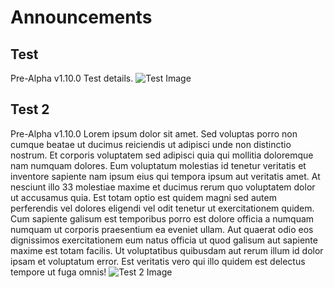 # Announcements

## Test
Pre-Alpha v1.10.0
Test details. 
![Test Image](https://yt3.googleusercontent.com/BzzAH6WLX4lV7Rq5ZQS-7AtYrlSWSaJ-bBmRJmSQq2KTPgVO8RGcqXBU93NwLqA3XQs9Nsw1Zw=w1707-fcrop64=1,00005a57ffffa5a8-k-c0xffffffff-no-nd-rj)

## Test 2
Pre-Alpha v1.10.0
Lorem ipsum dolor sit amet. Sed voluptas porro non cumque beatae ut ducimus reiciendis ut adipisci unde non distinctio nostrum. Et corporis voluptatem sed adipisci quia qui mollitia doloremque nam numquam dolores. Eum voluptatum molestias id tenetur veritatis et inventore sapiente nam ipsum eius qui tempora ipsum aut veritatis amet.
At nesciunt illo 33 molestiae maxime et ducimus rerum quo voluptatem dolor ut accusamus quia. Est totam optio est quidem magni sed autem perferendis vel dolores eligendi vel odit tenetur ut exercitationem quidem. Cum sapiente galisum est temporibus porro est dolore officia a numquam numquam ut corporis praesentium ea eveniet ullam. Aut quaerat odio eos dignissimos exercitationem eum natus officia ut quod galisum aut sapiente maxime est totam facilis.
Ut voluptatibus quibusdam aut rerum illum id dolor ipsam et voluptatum error. Est veritatis vero qui illo quidem est delectus tempore ut fuga omnis!
![Test 2 Image](https://yt3.googleusercontent.com/BzzAH6WLX4lV7Rq5ZQS-7AtYrlSWSaJ-bBmRJmSQq2KTPgVO8RGcqXBU93NwLqA3XQs9Nsw1Zw=w1707-fcrop64=1,00005a57ffffa5a8-k-c0xffffffff-no-nd-rj)
